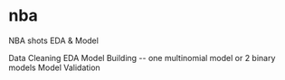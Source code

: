 # nba
NBA shots EDA &amp; Model

Data Cleaning
EDA
Model Building -- one multinomial model or 2 binary models
Model Validation
